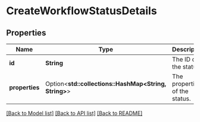 # CreateWorkflowStatusDetails

## Properties

Name | Type | Description | Notes
------------ | ------------- | ------------- | -------------
**id** | **String** | The ID of the status. | 
**properties** | Option<**std::collections::HashMap<String, String>**> | The properties of the status. | [optional]

[[Back to Model list]](../README.md#documentation-for-models) [[Back to API list]](../README.md#documentation-for-api-endpoints) [[Back to README]](../README.md)



